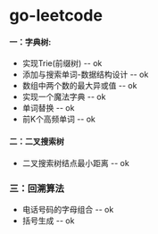 # go-leetcode

#### 一：字典树:  
- 实现Trie(前缀树)  -- ok
- 添加与搜索单词-数据结构设计  -- ok
- 数组中两个数的最大异或值  -- ok
- 实现一个魔法字典  --  ok
- 单词替换  --  ok
- 前K个高频单词  --  ok

#### 二：二叉搜索树
- 二叉搜索树结点最小距离 -- ok

### 三：回溯算法
- 电话号码的字母组合  --  ok
- 括号生成  --  ok

